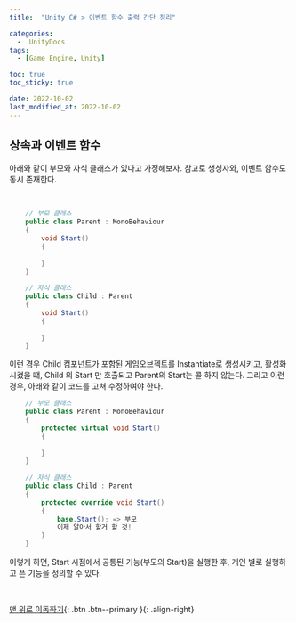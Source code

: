 ```yaml
---
title:  "Unity C# > 이벤트 함수 출력 간단 정리" 

categories:
  -  UnityDocs
tags:
  - [Game Engine, Unity]

toc: true
toc_sticky: true

date: 2022-10-02
last_modified_at: 2022-10-02
---
```


## 상속과 이벤트 함수

아래와 같이 부모와 자식 클래스가 있다고 가정해보자. 
참고로 생성자와, 이벤트 함수도 동시 존재한다.

<br>

```c#
    // 부모 클래스
	public class Parent : MonoBehaviour
	{
		void Start()
		{
		
		}
	}
	
	// 자식 클래스
	public class Child : Parent
	{
		void Start()
		{
			
		}
	}
```

이런 경우 Child 컴포넌트가 포함된 게임오브젝트를 Instantiate로 생성시키고, 활성화시켰을 떄, Child 의 Start 만 호출되고 Parent의 Start는 콜 하지 않는다.
그리고 이런 경우, 아래와 같이 코드를 고쳐 수정하여야 한다.

```c#
    // 부모 클래스
	public class Parent : MonoBehaviour
	{
		protected virtual void Start()
		{
		
		}
	}
	
	// 자식 클래스
	public class Child : Parent
	{
		protected override void Start()
		{
			base.Start(); => 부모
			이제 알아서 할거 할 것!
		}
	}
```

이렇게 하면, Start 시점에서 공통된 기능(부모의 Start)을 실행한 후, 개인 별로 실행하고 픈 기능을 정의할 수 있다. 

<br>


[맨 위로 이동하기](#){: .btn .btn--primary }{: .align-right}